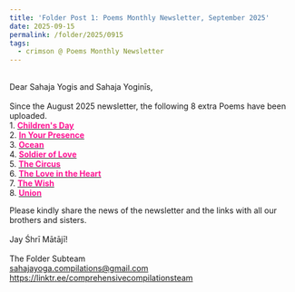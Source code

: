 ```yaml
---
title: 'Folder Post 1: Poems Monthly Newsletter, September 2025'
date: 2025-09-15
permalink: /folder/2025/0915
tags:
  - crimson @ Poems Monthly Newsletter
---
```


<p>
<br>
Dear Sahaja Yogis and Sahaja Yoginīs,<br>
<br>
Since the August 2025 newsletter, the following 8 extra Poems have been uploaded.<br>
1. <a href="https://seven-teams.github.io/folder/1997-98-ST-Childrens-Day"> <font color="DeepPink"><b>Children's Day</b></font></a><br>
2. <a href="https://seven-teams.github.io/folder/1984-0900-AP-In-Your-Presence"> <font color="DeepPink"><b>In Your Presence</b></font></a><br>
3. <a href="https://seven-teams.github.io/folder/1997-98-MP-Ocean"> <font color="DeepPink"><b>Ocean</b></font></a><br>
4. <a href="https://seven-teams.github.io/folder/2010-WL-Realizations-Soldier-of-Love"> <font color="DeepPink"><b>Soldier of Love</b></font></a><br>
5. <a href="https://seven-teams.github.io/folder/1997-98-MP-The-Circus"> <font color="DeepPink"><b>The Circus</b></font></a><br>
6. <a href="https://seven-teams.github.io/folder/2009-WL-B1-The-Love-in-the-Heart"> <font color="DeepPink"><b>The Love in the Heart</b></font></a><br>
7. <a href="https://seven-teams.github.io/folder/1997-98-SZ-The-Wish"> <font color="DeepPink"><b>The Wish</b></font></a><br>
8. <a href="https://seven-teams.github.io/folder/2010-WL-Realizations-Union"> <font color="DeepPink"><b>Union</b></font></a><br>

Please kindly share the news of the newsletter and the links with all our brothers and sisters.<br>
<br>
Jay Śhrī Mātājī!<br>
<br>
The Folder Subteam<br>
sahajayoga.compilations@gmail.com<br>
https://linktr.ee/comprehensivecompilationsteam<br>
</p>